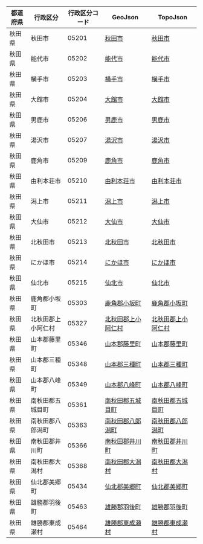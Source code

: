 | 都道府県 | 行政区分 | 行政区分コード | GeoJson | TopoJson |
|-----------|--------- |--------------|------|------|
| 秋田県 | 秋田市 | 05201 | [秋田市](/geojson/cities/05/05201.json) | [秋田市](/topojson/cities/05/05201.topojson) |
| 秋田県 | 能代市 | 05202 | [能代市](/geojson/cities/05/05202.json) | [能代市](/topojson/cities/05/05202.topojson) |
| 秋田県 | 横手市 | 05203 | [横手市](/geojson/cities/05/05203.json) | [横手市](/topojson/cities/05/05203.topojson) |
| 秋田県 | 大館市 | 05204 | [大館市](/geojson/cities/05/05204.json) | [大館市](/topojson/cities/05/05204.topojson) |
| 秋田県 | 男鹿市 | 05206 | [男鹿市](/geojson/cities/05/05206.json) | [男鹿市](/topojson/cities/05/05206.topojson) |
| 秋田県 | 湯沢市 | 05207 | [湯沢市](/geojson/cities/05/05207.json) | [湯沢市](/topojson/cities/05/05207.topojson) |
| 秋田県 | 鹿角市 | 05209 | [鹿角市](/geojson/cities/05/05209.json) | [鹿角市](/topojson/cities/05/05209.topojson) |
| 秋田県 | 由利本荘市 | 05210 | [由利本荘市](/geojson/cities/05/05210.json) | [由利本荘市](/topojson/cities/05/05210.topojson) |
| 秋田県 | 潟上市 | 05211 | [潟上市](/geojson/cities/05/05211.json) | [潟上市](/topojson/cities/05/05211.topojson) |
| 秋田県 | 大仙市 | 05212 | [大仙市](/geojson/cities/05/05212.json) | [大仙市](/topojson/cities/05/05212.topojson) |
| 秋田県 | 北秋田市 | 05213 | [北秋田市](/geojson/cities/05/05213.json) | [北秋田市](/topojson/cities/05/05213.topojson) |
| 秋田県 | にかほ市 | 05214 | [にかほ市](/geojson/cities/05/05214.json) | [にかほ市](/topojson/cities/05/05214.topojson) |
| 秋田県 | 仙北市 | 05215 | [仙北市](/geojson/cities/05/05215.json) | [仙北市](/topojson/cities/05/05215.topojson) |
| 秋田県 | 鹿角郡小坂町 | 05303 | [鹿角郡小坂町](/geojson/cities/05/05303.json) | [鹿角郡小坂町](/topojson/cities/05/05303.topojson) |
| 秋田県 | 北秋田郡上小阿仁村 | 05327 | [北秋田郡上小阿仁村](/geojson/cities/05/05327.json) | [北秋田郡上小阿仁村](/topojson/cities/05/05327.topojson) |
| 秋田県 | 山本郡藤里町 | 05346 | [山本郡藤里町](/geojson/cities/05/05346.json) | [山本郡藤里町](/topojson/cities/05/05346.topojson) |
| 秋田県 | 山本郡三種町 | 05348 | [山本郡三種町](/geojson/cities/05/05348.json) | [山本郡三種町](/topojson/cities/05/05348.topojson) |
| 秋田県 | 山本郡八峰町 | 05349 | [山本郡八峰町](/geojson/cities/05/05349.json) | [山本郡八峰町](/topojson/cities/05/05349.topojson) |
| 秋田県 | 南秋田郡五城目町 | 05361 | [南秋田郡五城目町](/geojson/cities/05/05361.json) | [南秋田郡五城目町](/topojson/cities/05/05361.topojson) |
| 秋田県 | 南秋田郡八郎潟町 | 05363 | [南秋田郡八郎潟町](/geojson/cities/05/05363.json) | [南秋田郡八郎潟町](/topojson/cities/05/05363.topojson) |
| 秋田県 | 南秋田郡井川町 | 05366 | [南秋田郡井川町](/geojson/cities/05/05366.json) | [南秋田郡井川町](/topojson/cities/05/05366.topojson) |
| 秋田県 | 南秋田郡大潟村 | 05368 | [南秋田郡大潟村](/geojson/cities/05/05368.json) | [南秋田郡大潟村](/topojson/cities/05/05368.topojson) |
| 秋田県 | 仙北郡美郷町 | 05434 | [仙北郡美郷町](/geojson/cities/05/05434.json) | [仙北郡美郷町](/topojson/cities/05/05434.topojson) |
| 秋田県 | 雄勝郡羽後町 | 05463 | [雄勝郡羽後町](/geojson/cities/05/05463.json) | [雄勝郡羽後町](/topojson/cities/05/05463.topojson) |
| 秋田県 | 雄勝郡東成瀬村 | 05464 | [雄勝郡東成瀬村](/geojson/cities/05/05464.json) | [雄勝郡東成瀬村](/topojson/cities/05/05464.topojson) |
